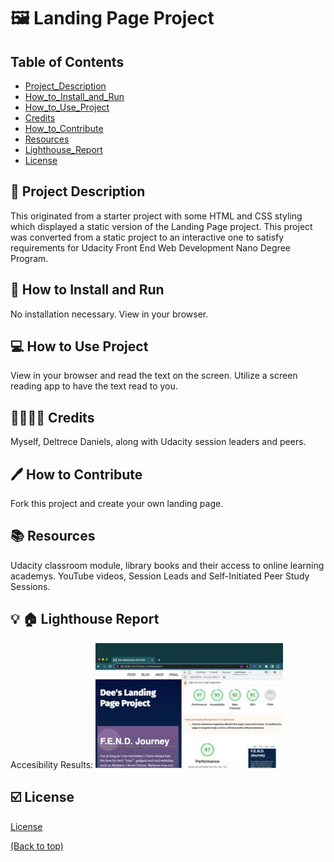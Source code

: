 # :framed_picture: Landing Page Project

## Table of Contents

* [Project_Description](#memo-project-description)
* [How_to_Install_and_Run](#electric_plug-how-to-install-and-run)
* [How_to_Use_Project](#computer-how-to-use-project)
* [Credits](#family_man_woman_girl_boy-credits)
* [How_to_Contribute](#pen-how-to-contribute)
* [Resources](#books-resources)
* [Lighthouse_Report](#bulb-house-lighthouse-report)
* [License](#ballot_box_with_check-license)



## :memo: Project Description

This originated from a starter project with some HTML and CSS styling which displayed a static version of the Landing Page project. This project was converted from a static project to an interactive one to satisfy requirements for Udacity Front End Web Development Nano Degree Program.

## :electric_plug: How to Install and Run

No installation necessary. View in your browser.

## :computer: How to Use Project

View in your browser and read the text on the screen.  Utilize a screen reading app to have the text read to you.

## :family_man_woman_girl_boy: Credits

Myself, Deltrece Daniels, along with Udacity session leaders and peers. 

## :pen: How to Contribute

Fork this project and create your own landing page.

## :books: Resources

Udacity classroom module, library books and their access to online learning academys.  YouTube videos, Session Leads and Self-Initiated Peer Study Sessions.

## :bulb: :house: Lighthouse Report
Accesibility Results: <img src="assets/lighthouse-report.jpg"/>

## :ballot_box_with_check: License

[License](LICENSE.txt)

[(Back to top)](#table-of-contents)
